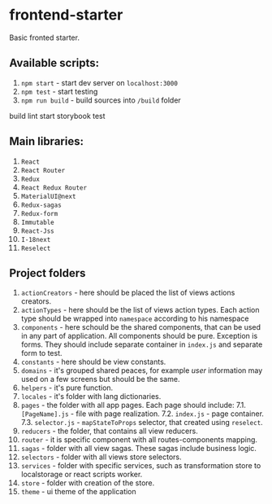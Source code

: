 # frontend-starter
Basic fronted starter.

## Available scripts:

1. `npm start` - start dev server on `localhost:3000`
2. `npm test` - start testing
3. `npm run build` - build sources into `/build` folder

build
lint
start
storybook
test

## Main libraries:
1. `React`
2. `React Router`
3. `Redux`
4. `React Redux Router`
5. `MaterialUI@next`
6. `Redux-sagas`
7. `Redux-form`
8. `Immutable`
9. `React-Jss`
10. `I-18next`
11. `Reselect`

## Project folders
1. `actionCreators` - here should be placed the list of views actions creators.
2. `actionTypes` - here should be the list of views action types. Each action type should be wrapped into `namespace` according to his namespace
3. `components` - here schould be the shared components, that can be used in any part of application. All components should be pure. Exception is forms. They should include separate container in `index.js` and separate form to test.
4. `constants` - here should be view constants.
5. `domains` - it's grouped shared peaces, for example *user* information may used on a few screens but should be the same.
6. `helpers` - it's pure function.
7. `locales` - it's folder with lang dictionaries.
8. `pages` - the folder with all app pages. Each page should include:
    7.1. `[PageName].js` - file with page realization.
    7.2. `index.js` - page container.
    7.3. `selector.js` - `mapStateToProps` selector, that created using `reselect`.
9. `reducers` - the folder, that contains all view reducers.
10. `router` - it is specific component with all routes-components mapping.
11. `sagas` - folder with all view sagas. These sagas include business logic.
12. `selectors` - folder with all views store selectors.
13. `services` - folder with specific services, such as transformation store to localstorage or react scripts worker.
14. `store` - folder with creation of the store.
15. `theme` - ui theme of the application
